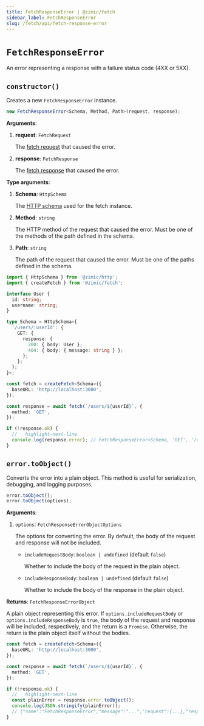 ```yaml
---
title: FetchResponseError | @zimic/fetch
sidebar_label: FetchResponseError
slug: /fetch/api/fetch-response-error
---
```


# `FetchResponseError`

An error representing a response with a failure status code (4XX or 5XX).

## `constructor()`

Creates a new `FetchResponseError` instance.

```ts
new FetchResponseError<Schema, Method, Path>(request, response);
```

**Arguments**:

1. **request**: `FetchRequest`

   The [fetch request](/docs/zimic-fetch/api/3-fetch-request.md) that caused the error.

2. **response**: `FetchResponse`

   The [fetch response](/docs/zimic-fetch/api/4-fetch-response.md) that caused the error.

**Type arguments**:

1. **Schema**: `HttpSchema`

   The [HTTP schema](/docs/zimic-http/guides/1-schemas.md) used for the fetch instance.

2. **Method**: `string`

   The HTTP method of the request that caused the error. Must be one of the methods of the path defined in the schema.

3. **Path**: `string`

   The path of the request that caused the error. Must be one of the paths defined in the schema.

```ts
import { HttpSchema } from '@zimic/http';
import { createFetch } from '@zimic/fetch';

interface User {
  id: string;
  username: string;
}

type Schema = HttpSchema<{
  '/users/:userId': {
    GET: {
      response: {
        200: { body: User };
        404: { body: { message: string } };
      };
    };
  };
}>;

const fetch = createFetch<Schema>({
  baseURL: 'http://localhost:3000',
});

const response = await fetch(`/users/${userId}`, {
  method: 'GET',
});

if (!response.ok) {
  //   highlight-next-line
  console.log(response.error); // FetchResponseError<Schema, 'GET', '/users'>
}
```

## `error.toObject()`

Converts the error into a plain object. This method is useful for serialization, debugging, and logging purposes.

```ts
error.toObject();
error.toObject(options);
```

**Arguments**:

1. `options`: `FetchResponseErrorObjectOptions`

   The options for converting the error. By default, the body of the request and response will not be included.
   - `includeRequestBody`: `boolean | undefined` (default `false`)

     Whether to include the body of the request in the plain object.

   - `includeResponseBody`: `boolean | undefined` (default `false`)

     Whether to include the body of the response in the plain object.

**Returns**: `FetchResponseErrorObject`

A plain object representing this error. If `options.includeRequestBody` or `options.includeResponseBody` is `true`, the
body of the request and response will be included, respectively, and the return is a `Promise`. Otherwise, the return is
the plain object itself without the bodies.

```ts
const fetch = createFetch<Schema>({
  baseURL: 'http://localhost:3000',
});

const response = await fetch(`/users/${userId}`, {
  method: 'GET',
});

if (!response.ok) {
  //   highlight-next-line
  const plainError = response.error.toObject();
  console.log(JSON.stringify(plainError));
  // {"name":"FetchResponseError","message":"...","request":{...},"response":{...}}
}
```
